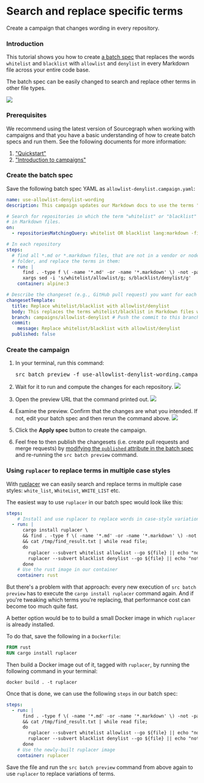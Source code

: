 # Search and replace specific terms

<style>
.markdown-body pre.chroma {
  font-size: 0.75em;
}
</style>

<p class="lead">
Create a campaign that changes wording in every repository.
</p>

### Introduction

This tutorial shows you how to create [a batch spec](../explanations/introduction_to_batch_changes.md#campaign-spec) that replaces the words `whitelist` and `blacklist` with `allowlist` and `denylist` in every Markdown file across your entire code base.

The batch spec can be easily changed to search and replace other terms in other file types.

<img src="https://storage.googleapis.com/sourcegraph-assets/docs/images/campaigns/tutorials/use_allowlist_denylist_wording_teaser.png" class="screenshot center">

### Prerequisites

We recommend using the latest version of Sourcegraph when working with campaigns and that you have a basic understanding of how to create batch specs and run them. See the following documents for more information:

1. ["Quickstart"](../quickstart.md)
1. ["Introduction to campaigns"](../explanations/introduction_to_batch_changes.md)

### Create the batch spec

Save the following batch spec YAML as `allowlist-denylist.campaign.yaml`:

```yaml
name: use-allowlist-denylist-wording
description: This campaign updates our Markdown docs to use the terms "allowlist" and "denylist" instead of "whitelist" and "blacklist".

# Search for repositories in which the term "whitelist" or "blacklist" appears
# in Markdown files.
on:
  - repositoriesMatchingQuery: whitelist OR blacklist lang:markdown -file:vendor -file:node_modules

# In each repository
steps:
  # find all *.md or *.markdown files, that are not in a vendor or node_modules
  # folder, and replace the terms in them:
  - run: |
      find . -type f \( -name '*.md' -or -name '*.markdown' \) -not -path "*/vendor/*" -not -path "*/node_modules/*" |\
      xargs sed -i 's/whitelist/allowlist/g; s/blacklist/denylist/g'
    container: alpine:3

# Describe the changeset (e.g., GitHub pull request) you want for each repository.
changesetTemplate:
  title: Replace whitelist/blacklist with allowlist/denylist
  body: This replaces the terms whitelist/blacklist in Markdown files with allowlist/denylist
  branch: campaigns/allowlist-denylist # Push the commit to this branch.
  commit:
    message: Replace whitelist/blacklist with allowlist/denylist
  published: false
```

### Create the campaign

1. In your terminal, run this command:

    <pre>src batch preview -f use-allowlist-denylist-wording.campaign.yaml</pre>
1. Wait for it to run and compute the changes for each repository.
    <img src="https://storage.googleapis.com/sourcegraph-assets/docs/images/campaigns/tutorials/use_allowlist_denylist_wording_wait_run.png" class="screenshot">
1. Open the preview URL that the command printed out.
    <img src="https://storage.googleapis.com/sourcegraph-assets/docs/images/campaigns/tutorials/use_allowlist_denylist_wording_click_url.png" class="screenshot">
1. Examine the preview. Confirm that the changes are what you intended. If not, edit your batch spec and then rerun the command above.
    <img src="https://storage.googleapis.com/sourcegraph-assets/docs/images/campaigns/tutorials/use_allowlist_denylist_wording_preview.png" class="screenshot">
1. Click the **Apply spec** button to create the campaign.
1. Feel free to then publish the changesets (i.e. create pull requests and merge requests) by [modifying the `published` attribute in the batch spec](../references/batch_spec_yaml_reference.md#changesettemplate-published) and re-running the `src batch preview` command.

### Using `ruplacer` to replace terms in multiple case styles

With [ruplacer](https://github.com/TankerHQ/ruplacer) we can easily search and replace terms in multiple case styles: `white_list`, `WhiteList`, `WHITE_LIST` etc.

The easiest way to use `ruplacer` in our batch spec would look like this:

```yaml
steps:
    # Install and use ruplacer to replace words in case-style variations
  - run: |
      cargo install ruplacer \
      && find . -type f \( -name '*.md' -or -name '*.markdown' \) -not -path "*/vendor/*" -not -path "*/node_modules/*" >> /tmp/find_result.txt \
      && cat /tmp/find_result.txt | while read file;
      do
        ruplacer --subvert whitelist allowlist --go ${file} || echo "nothing to replace";
        ruplacer --subvert blacklist denylist --go ${file} || echo "nothing to replace";
      done
    # Use the rust image in our container
    container: rust
```

But there's a problem with that approach: every new execution of `src batch preview` has to execute the `cargo install ruplacer` command again. And if you're tweaking which terms you're replacing, that performance cost can become too much quite fast.

A better option would be to to build a small Docker image in which `ruplacer` is already installed.

To do that, save the following in a `Dockerfile`:

```dockerfile
FROM rust
RUN cargo install ruplacer
```

Then build a Docker image out of it, tagged with `ruplacer`, by running the following command in your terminal:

```
docker build . -t ruplacer
```

Once that is done, we can use the following `steps` in our batch spec:

```yaml
steps:
  - run: |
      find . -type f \( -name '*.md' -or -name '*.markdown' \) -not -path "*/vendor/*" -not -path "*/node_modules/*" >> /tmp/find_result.txt \
      && cat /tmp/find_result.txt | while read file;
      do
        ruplacer --subvert whitelist allowlist --go ${file} || echo "nothing to replace";
        ruplacer --subvert blacklist denylist --go ${file} || echo "nothing to replace";
      done
    # Use the newly-built ruplacer image
    container: ruplacer
```

Save the file and run the `src batch preview` command from above again to use `ruplacer` to replace variations of terms.
